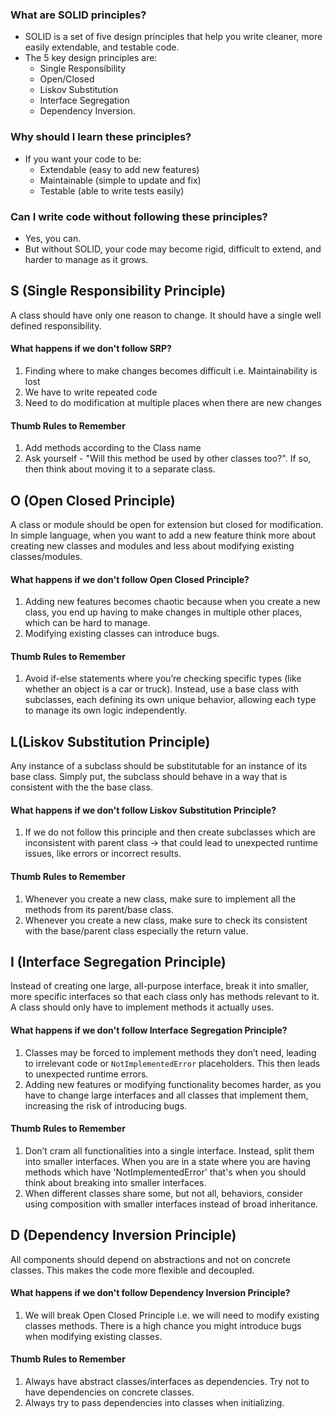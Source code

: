 ### What are SOLID principles?

- SOLID is a set of five design principles that help you write cleaner, more easily extendable, and testable code.
- The 5 key design principles are:
    - Single Responsibility
    - Open/Closed
    - Liskov Substitution
    - Interface Segregation
    - Dependency Inversion.

### Why should I learn these principles?

- If you want your code to be:
    - Extendable (easy to add new features)
    - Maintainable (simple to update and fix)
    - Testable (able to write tests easily)

### Can I write code without following these principles?

- Yes, you can.
- But without SOLID, your code may become rigid, difficult to extend, and harder to manage as it grows.

## S (Single Responsibility Principle)

A class should have only one reason to change. It should have a single well defined responsibility.

#### What happens if we don't follow SRP?

1. Finding where to make changes becomes difficult i.e. Maintainability is lost
2. We have to write repeated code
3. Need to do modification at multiple places when there are new changes

#### Thumb Rules to Remember

1. Add methods according to the Class name
2. Ask yourself - "Will this method be used by other classes too?". If so, then think about moving it to a separate
   class.

## O (Open Closed Principle)

A class or module should be open for extension but closed for modification. In simple language, when you want to add a
new feature think more about creating new classes and modules and less about modifying existing classes/modules.

#### What happens if we don't follow Open Closed Principle?

1. Adding new features becomes chaotic because when you create a new class, you end up having to make changes in
   multiple other places, which can be hard to manage.
2. Modifying existing classes can introduce bugs.

#### Thumb Rules to Remember

1. Avoid if-else statements where you’re checking specific types (like whether an object is a car or truck). Instead,
   use a base class with subclasses, each defining its own unique behavior, allowing each type to manage its own logic
   independently.

## L(Liskov Substitution Principle)

Any instance of a subclass should be substitutable for an instance of its base class. Simply put, the subclass should
behave in a way that is consistent with the the base class.

#### What happens if we don't follow Liskov Substitution Principle?

1. If we do not follow this principle and then create subclasses which are inconsistent with parent class -> that could
   lead to unexpected runtime issues, like errors or incorrect results.

#### Thumb Rules to Remember

1. Whenever you create a new class, make sure to implement all the methods from its parent/base class.
2. Whenever you create a new class, make sure to check its consistent with the base/parent class especially the return
   value.

## I (Interface Segregation Principle)

Instead of creating one large, all-purpose interface, break it into smaller, more specific interfaces so that each class
only has methods relevant to it. A class should only have to implement methods it actually uses.

#### What happens if we don't follow Interface Segregation Principle?

1. Classes may be forced to implement methods they don’t need, leading to irrelevant code or `NotImplementedError`
   placeholders. This then leads to unexpected runtime errors.
2. Adding new features or modifying functionality becomes harder, as you have to change large interfaces and all classes
   that implement them, increasing the risk of introducing bugs.

#### Thumb Rules to Remember

1. Don’t cram all functionalities into a single interface. Instead, split them into smaller interfaces. When you are in
   a state where you are having methods which have 'NotImplementedError' that's when you should think about breaking
   into smaller interfaces.
2. When different classes share some, but not all, behaviors, consider using composition with smaller interfaces instead
   of broad inheritance.

## D (Dependency Inversion Principle)

All components should depend on abstractions and not on concrete classes. This makes the code more flexible and
decoupled.

#### What happens if we don't follow Dependency Inversion Principle?

1. We will break Open Closed Principle i.e. we will need to modify existing classes methods. There is a high chance you
   might introduce bugs when modifying existing classes.

#### Thumb Rules to Remember

1. Always have abstract classes/interfaces as dependencies. Try not to have dependencies on concrete classes.
2. Always try to pass dependencies into classes when initializing.
